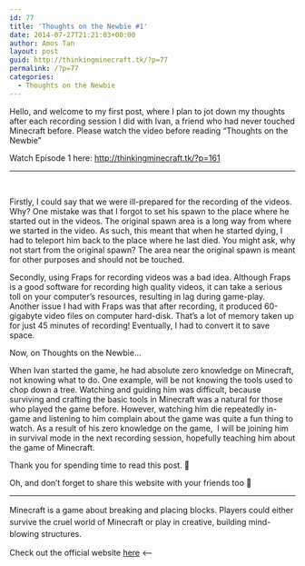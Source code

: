 ```yaml
---
id: 77
title: 'Thoughts on the Newbie #1'
date: 2014-07-27T21:21:03+00:00
author: Amos Tan
layout: post
guid: http://thinkingminecraft.tk/?p=77
permalink: /?p=77
categories:
  - Thoughts on the Newbie
---
```

Hello, and welcome to my first post, where I plan to jot down my thoughts after each recording session I did with Ivan, a friend who had never touched Minecraft before. Please watch the video before reading &#8220;Thoughts on the Newbie&#8221;

Watch Episode 1 here: <a title="Newbie’s Impression of Minecraft – Episode 1" href="http://thinkingminecraft.tk/?p=161" target="_blank">http://thinkingminecraft.tk/?p=161</a>

* * *

&nbsp;

Firstly, I could say that we were ill-prepared for the recording of the videos. Why? One mistake was that I forgot to set his spawn to the place where he started out in the videos. The original spawn area is a long way from where we started in the video. As such, this meant that when he started dying, I had to teleport him back to the place where he last died. You might ask, why not start from the original spawn? The area near the original spawn is meant for other purposes and should not be touched.

Secondly, using Fraps for recording videos was a bad idea. Although Fraps is a good software for recording high quality videos, it can take a serious toll on your computer&#8217;s resources, resulting in lag during game-play. Another issue I had with Fraps was that after recording, it produced 60-gigabyte video files on computer hard-disk. That&#8217;s a lot of memory taken up for just 45 minutes of recording! Eventually, I had to convert it to save space.

Now, on Thoughts on the Newbie&#8230;

When Ivan started the game, he had absolute zero knowledge on Minecraft, not knowing what to do. One example, will be not knowing the tools used to chop down a tree. Watching and guiding him was difficult, because surviving and crafting the basic tools in Minecraft was a natural for those who played the game before. However, watching him die repeatedly in-game and listening to him complain about the game was quite a fun thing to watch. As a result of his zero knowledge on the game,  I will be joining him in survival mode in the next recording session, hopefully teaching him about the game of Minecraft.

Thank you for spending time to read this post. 🙂

Oh, and don&#8217;t forget to share this website with your friends too 🙂

* * *

<span style="line-height: 1.5;">Minecraft is a game about breaking and placing blocks. Players could either survive the cruel world of Minecraft or play in creative, building mind-blowing structures.</span>

Check out the official website <a title="Minecraft" href="http://www.minecraft.net" target="_blank">here</a> <&#8211;